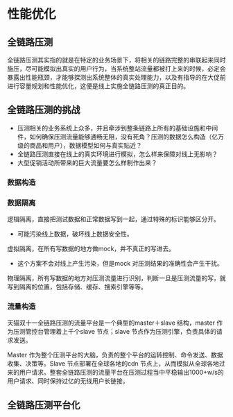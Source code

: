 # 性能优化

## 全链路压测

全链路压测其实指的就是在特定的业务场景下，将相关的链路完整的串联起来同时施压，尽可能模拟出真实的用户行为，当系统整站流量都被打上来的时候，必定会暴露出性能瓶颈，才能够探测出系统整体的真实处理能力，以及有指导的在大促前进行容量规划和性能优化，这便是线上实施全链路压测的真正目的。

## 全链路压测的挑战

- 压测相关的业务系统上众多，并且牵涉到整条链路上所有的基础设施和中间件，如何确保压测流量能够通畅无阻，没有死角？压测的数据怎么构造（亿万级的商品和用户），数据模型如何与真实贴近？
- 全链路压测直接在线上的真实环境进行模拟，怎么样来保障对线上无影响？
- 大型促销活动所带来的巨大流量要怎么样制作出来？

### 数据构造

### 数据隔离

逻辑隔离，直接把测试数据和正常数据写到一起，通过特殊的标识能够区分开。
- 可能污染线上数据，破坏线上数据安全性。

虚拟隔离，在所有写数据的地方做mock，并不真正的写进去。
- 这个方案不会对线上产生污染，但是mock 对压测结果的准确性会产生干扰。

物理隔离，所有写数据的地方对压测流量进行识别，判断一旦是压测流量的写，就写到隔离的位置，包括存储、缓存、搜索引擎等等。

### 流量构造

天猫双十一全链路压测的流量平台是一个典型的master＋slave 结构，master 作为压测管控台管理着上千个slave 节点；slave 节点作为压测引擎，负责具体的请求发送。

Master 作为整个压测平台的大脑，负责的整个平台的运转控制、命令发送、数据收集、决策等。Slave 节点部署在全球各地的cdn 节点上，从而模拟从全球各地过来的用户请求。整套全链路压测的流量平台在压测过程当中平稳输出1000+w/s的用户请求、同时保持过亿的无线用户长链接。

## 全链路压测平台化

